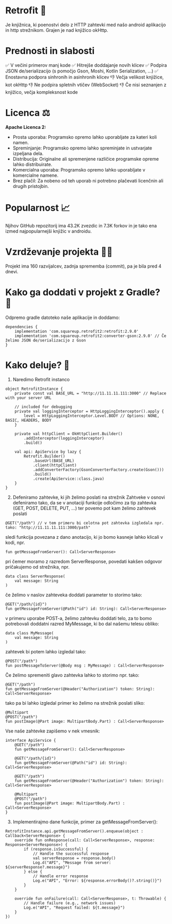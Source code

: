 # Retrofit 🛜
Je knjižnica, ki poenostvi delo z HTTP zahtevki med našo android aplikacijo in http strežnikom. Grajen je nad knjižico okHttp.

# Prednosti in slabosti 
✅ V večini primerov manj kode
✅ Hitrejše doddajanje novih klicev
✅ Podpira JSON de/serializacijo (s pomočjo Gson, Moshi, Kotlin Serialization, ...)
✅ Enostavna podpora sinhronih in asinhronih klicev
👎 Večja velikost knjižice, kot okHttp
👎 Ne podpira spletnih vtičev (WebSocket)
👎 Če nisi seznanjen z knjižico, večja kompleksnost kode

# Licenca ⚖️
**Apache Licenca 2:**
- Prosta uporaba: Programsko opremo lahko uporabljate za kateri koli namen.
- Spreminjanje: Programsko opremo lahko spreminjate in ustvarjate izpeljana dela.
- Distribucija: Originalne ali spremenjene različice programske opreme lahko distribuirate.
- Komercialna uporaba: Programsko opremo lahko uporabljate v komercialne namene.
- Brez plačil: Za nobeno od teh uporab ni potrebno plačevati licenčnin ali drugih pristojbin.

# Popularnost 📈
Njihov GitHub repozitorij ima 43.2K zvezdic in 7.3K forkov in je tako ena izmed najpopularnejši knjižic v androidu.

# Vzrdževanje projekta 🧑‍🏫
Projekt ima 160 razvijalcev, zadnja sprememba (commit), pa je bila pred 4 dnevi.

# Kako ga doddati v projekt z Gradle? 🤔
Odpremo gradle datoteko naše aplikacije in doddamo:
```
dependencies {
    implementation 'com.squareup.retrofit2:retrofit:2.9.0'
    implementation 'com.squareup.retrofit2:converter-gson:2.9.0' // Če želimo JSON de/serializacijo z Gson
}
```

# Kako deluje? 🤔
1. Naredimo Retrofit instanco
```
object RetrofitInstance {
    private const val BASE_URL = "http://11.11.11.111:3000" // Replace with your server URL

    // included for debugging
    private val loggingInterceptor = HttpLoggingInterceptor().apply {
        level = HttpLoggingInterceptor.Level.BODY // Options: NONE, BASIC, HEADERS, BODY
    }

    private val httpClient = OkHttpClient.Builder()
        .addInterceptor(loggingInterceptor)
        .build()

    val api: ApiService by lazy {
        Retrofit.Builder()
            .baseUrl(BASE_URL)
            .client(httpClient)
            .addConverterFactory(GsonConverterFactory.create(Gson()))
            .build()
            .create(ApiService::class.java)
    }
}
```
2. Defeniramo zahtevke, ki jih želimo poslati na strežnik
Zahtveke v osnovi defeniramo tako, da se v anotaciji funkcije odločimo za tip zahtevka (GET, POST, DELETE, PUT, ...) ter povemo pot kam želimo zahtevek poslati
```
@GET("/path") // v tem primeru bi celotna pot zahtevka izgledala npr. tako: "http://11.11.11.111:3000/path" 
```
sledi funkcija povezana z dano anotacijo, ki jo bomo kasneje lahko klicali v kodi, npr.
```
fun getMessageFromServer(): Call<ServerResponse>
```
pri čemer moramo z razredom ServerResponse, povedati kakšen odgovor pričakujemo od strežnika, npr.
```
data class ServerResponse(
    val message: String
)
```
če želimo v naslov zahteveka doddati parameter to storimo tako:
```
@GET("/path/{id}")
fun getMessageFromServer(@Path("id") id: String): Call<ServerResponse>
```
v primeru uporabe POST-a, želimo zahtevku doddati telo, za to bomo potrebovali doddatni razred MyMessage, ki bo dal našemu telesu obliko:
```
data class MyMessage(
    val message: String
)
```
zahtevek bi potem lahko izgledal tako:
```
@POST("/path")
fun postMessageToServer(@Body msg : MyMessage) : Call<ServerResponse>
```
Če želimo spremeniti glavo zahtevka lahko to storimo npr. tako:
```
@GET("/path")
fun getMessageFromServer(@Header("Authorization") token: String): Call<ServerResponse>
```
tako pa bi lahko izgledal primer ko želimo na strežnik poslati sliko:
```
@Multipart
@POST("/path")
fun postImage(@Part image: MultipartBody.Part) : Call<ServerResponse>
```
Vse naše zahtevke zapišemo v nek vmesnik:
```
interface ApiService {
    @GET("/path")
    fun getMessageFromServer(): Call<ServerResponse>

    @GET("/path/{id}")
    fun getMessageFromServer(@Path("id") id: String): Call<ServerResponse>

    @GET("/path")
    fun getMessageFromServer(@Header("Authorization") token: String): Call<ServerResponse>

    @Multipart
    @POST("/path")
    fun postImage(@Part image: MultipartBody.Part) : Call<ServerResponse>
}
```
3. Implementirajmo dane funkcije, primer za getMessageFromServer():
```
RetrofitInstance.api.getMessageFromServer().enqueue(object : Callback<ServerResponse> {
    override fun onResponse(call: Call<ServerResponse>, response: Response<ServerResponse>) {
        if (response.isSuccessful) {
            // Handle the successful response
            val serverResponse = response.body()
            Log.d("API", "Message from server: ${serverResponse?.message}")
        } else {
            // Handle error response
            Log.e("API", "Error: ${response.errorBody()?.string()}")
        }
    }

    override fun onFailure(call: Call<ServerResponse>, t: Throwable) {
        // Handle failure (e.g., network issues)
        Log.e("API", "Request failed: ${t.message}")
    }
})
```






